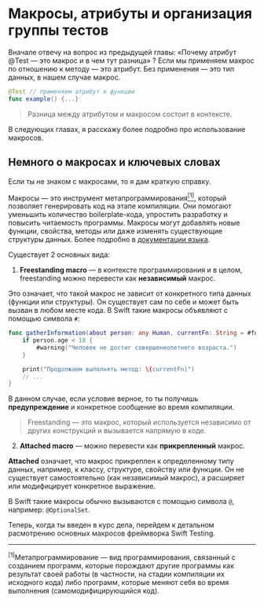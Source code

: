 # Макросы, атрибуты и организация группы тестов

Вначале отвечу на вопрос из предыдущей главы: «Почему атрибут @Test — это макрос и в чем тут разница» ?
Если мы применяем макрос по отношению к методу — это атрибут. Без применения — это тип данных, в нашем случае макрос.

```swift
@Test // применяем атрибут к функции
func example() {...}
```

> Разница между атрибутом и макросом состоит в контексте.

В следующих главах, я расскажу более подробно про использование макросов.

## Немного о макросах и ключевых словах

<!--
Идея: расписать здесь информацию о том, что такое макрос, виды и ключевые слова.
Чтобы читатель понимал суть происходящего. Упомянуть, что с данной реализацией читатель столкнется далее.
-->

Если ты не знаком с макросами, то я дам краткую справку.

Макросы — это инструмент метапрограммирования<a href="#metaprog"><sup>[1]</sup></a>, который позволяет генерировать код на этапе компиляции. Они помогают уменьшить количество boilerplate-кода, упростить разработку и повысить читаемость программы. Макросы могут добавлять новые функции, свойства, методы или даже изменять существующие структуры данных. Более подробно в [документации языка][doc_macro].

Существует 2 основных вида:

1. **Freestanding macro** — в контексте программирования и в целом, freestanding можно перевести как **независимый** макрос.

Это означает, что такой макрос не зависит от конкретного типа данных (функции или структуры). Он существует сам по себе и может быть вызван в любом месте кода. В Swift такие макросы объявляют с помощью символа `#`:

```swift
func gatherInformation(about person: any Human, currentFn: String = #function) {
    if person.age < 18 {
        #warning("Человек не достиг совершеннолетнего возраста.")
    }

    print("Продолжаем выполнять метод: \(currentFn)")
    // ...
}
```

В данном случае, если условие верное, то ты получишь **предупреждение** и конкретное сообщение во время компиляции.

> Freestanding — это макрос, который используется независимо от других конструкций и вызывается напрямую в коде.

2. **Attached macro** — можно перевести как **прикрепленный** макрос.

**Attached** означает, что макрос прикреплен к определенному типу данных, например, к классу, структуре, свойству или функции. Он не существует самостоятельно (как независимый макрос), а расширяет или модифицирует конкретное выражение.

В Swift такие макросы обычно вызываются с помощью символа `@`, например: `@OptionalSet`.

Теперь, когда ты введен в курс дела, перейдем к детальном расмотрению основных макросов фреймворка Swift Testing.

<!-- Возможно, некоторые ключевые слова ты видишь впервые, поэтому я расскажу о каждом из них.

1. `@attached(member)` — 
2. `@attached(peer)` — 
3. `@_documentation(visibility: private)` — 
4. macro Suite(_ traits: any SuiteTrait...) — ключевое слово macro используется для объявления типа данных макрос, который принимает variadic параметр с `any SuiteTrait`
5. `#externalMacro(module: "TestingMacros", type: "SuiteDeclarationMacro")` — ещё один макрос -->

---

<a name="metaprog"><sup>[1]</sup>Метапрограммирование — вид программирования, связанный с созданием программ, которые порождают другие программы как результат своей работы (в частности, на стадии компиляции их исходного кода) либо программ, которые меняют себя во время выполнения (самомодифицирующийся код).

[doc_macro]:  https://docs.swift.org/swift-book/documentation/the-swift-programming-language/macros/

<!-- https://github.com/swiftlang/swift/blob/ea9920490a464d0aa14461591fac3b1dd023f91a/stdlib/public/core/Macros.swift -->